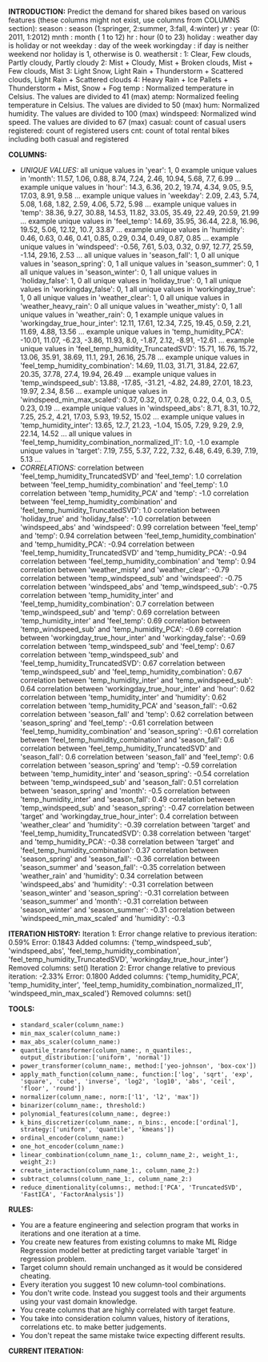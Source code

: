 **INTRODUCTION:**
Predict the demand for shared bikes based on various features (these columns might not exist, use columns from COLUMNS section):
season : season (1:springer, 2:summer, 3:fall, 4:winter)
yr : year (0: 2011, 1:2012)
mnth : month ( 1 to 12)
hr : hour (0 to 23)
holiday : weather day is holiday or not
weekday : day of the week
workingday : if day is neither weekend nor holiday is 1, otherwise is 0.
weathersit :
1: Clear, Few clouds, Partly cloudy, Partly cloudy
2: Mist + Cloudy, Mist + Broken clouds, Mist + Few clouds, Mist
3: Light Snow, Light Rain + Thunderstorm + Scattered clouds, Light Rain + Scattered clouds
4: Heavy Rain + Ice Pallets + Thunderstorm + Mist, Snow + Fog
temp : Normalized temperature in Celsius. The values are divided to 41 (max)
atemp: Normalized feeling temperature in Celsius. The values are divided to 50 (max)
hum: Normalized humidity. The values are divided to 100 (max)
windspeed: Normalized wind speed. The values are divided to 67 (max)
casual: count of casual users
registered: count of registered users
cnt: count of total rental bikes including both casual and registered

**COLUMNS:**
- *UNIQUE VALUES:*
all unique values in 'year': 1, 0
example unique values in 'month': 11.57, 1.06, 0.88, 8.74, 7.24, 2.46, 10.94, 5.68, 7.7, 6.99 ...
example unique values in 'hour': 14.3, 6.36, 20.2, 19.74, 4.34, 9.05, 9.5, 17.03, 8.91, 9.58 ...
example unique values in 'weekday': 2.09, 2.43, 5.74, 5.08, 1.68, 1.82, 2.59, 4.06, 5.72, 5.98 ...
example unique values in 'temp': 38.36, 9.27, 30.88, 14.53, 11.82, 33.05, 35.49, 22.49, 20.59, 21.99 ...
example unique values in 'feel_temp': 14.69, 35.95, 36.44, 22.8, 16.96, 19.52, 5.06, 12.12, 10.7, 33.87 ...
example unique values in 'humidity': 0.46, 0.63, 0.46, 0.41, 0.85, 0.29, 0.34, 0.49, 0.87, 0.85 ...
example unique values in 'windspeed': -0.56, 7.61, 5.03, 0.32, 0.97, 12.77, 25.59, -1.14, 29.16, 2.53 ...
all unique values in 'season_fall': 1, 0
all unique values in 'season_spring': 0, 1
all unique values in 'season_summer': 0, 1
all unique values in 'season_winter': 0, 1
all unique values in 'holiday_false': 1, 0
all unique values in 'holiday_true': 0, 1
all unique values in 'workingday_false': 0, 1
all unique values in 'workingday_true': 1, 0
all unique values in 'weather_clear': 1, 0
all unique values in 'weather_heavy_rain': 0
all unique values in 'weather_misty': 0, 1
all unique values in 'weather_rain': 0, 1
example unique values in 'workingday_true_hour_inter': 12.11, 17.61, 12.34, 7.25, 19.45, 0.59, 2.21, 11.69, 4.88, 13.56 ...
example unique values in 'temp_humidity_PCA': -10.01, 11.07, -6.23, -3.86, 11.93, 8.0, -1.87, 2.12, -8.91, -12.61 ...
example unique values in 'feel_temp_humidity_TruncatedSVD': 15.71, 16.76, 15.72, 13.06, 35.91, 38.69, 11.1, 29.1, 26.16, 25.78 ...
example unique values in 'feel_temp_humidity_combination': 14.69, 11.03, 31.71, 31.84, 22.67, 20.35, 37.78, 27.4, 19.94, 26.49 ...
example unique values in 'temp_windspeed_sub': 13.88, -17.85, -31.21, -4.82, 24.89, 27.01, 18.23, 19.97, 2.34, 8.56 ...
example unique values in 'windspeed_min_max_scaled': 0.37, 0.32, 0.17, 0.28, 0.22, 0.4, 0.3, 0.5, 0.23, 0.19 ...
example unique values in 'windspeed_abs': 8.71, 8.31, 10.72, 7.25, 25.2, 4.21, 17.03, 5.93, 19.52, 15.02 ...
example unique values in 'temp_humidity_inter': 13.65, 12.7, 21.23, -1.04, 15.05, 7.29, 9.29, 2.9, 22.14, 14.52 ...
all unique values in 'feel_temp_humidity_combination_normalized_l1': 1.0, -1.0
example unique values in 'target': 7.19, 7.55, 5.37, 7.22, 7.32, 6.48, 6.49, 6.39, 7.19, 5.13 ...
- *CORRELATIONS:*
correlation between 'feel_temp_humidity_TruncatedSVD' and 'feel_temp': 1.0
correlation between 'feel_temp_humidity_combination' and 'feel_temp': 1.0
correlation between 'temp_humidity_PCA' and 'temp': -1.0
correlation between 'feel_temp_humidity_combination' and 'feel_temp_humidity_TruncatedSVD': 1.0
correlation between 'holiday_true' and 'holiday_false': -1.0
correlation between 'windspeed_abs' and 'windspeed': 0.99
correlation between 'feel_temp' and 'temp': 0.94
correlation between 'feel_temp_humidity_combination' and 'temp_humidity_PCA': -0.94
correlation between 'feel_temp_humidity_TruncatedSVD' and 'temp_humidity_PCA': -0.94
correlation between 'feel_temp_humidity_combination' and 'temp': 0.94
correlation between 'weather_misty' and 'weather_clear': -0.79
correlation between 'temp_windspeed_sub' and 'windspeed': -0.75
correlation between 'windspeed_abs' and 'temp_windspeed_sub': -0.75
correlation between 'temp_humidity_inter' and 'feel_temp_humidity_combination': 0.7
correlation between 'temp_windspeed_sub' and 'temp': 0.69
correlation between 'temp_humidity_inter' and 'feel_temp': 0.69
correlation between 'temp_windspeed_sub' and 'temp_humidity_PCA': -0.69
correlation between 'workingday_true_hour_inter' and 'workingday_false': -0.69
correlation between 'temp_windspeed_sub' and 'feel_temp': 0.67
correlation between 'temp_windspeed_sub' and 'feel_temp_humidity_TruncatedSVD': 0.67
correlation between 'temp_windspeed_sub' and 'feel_temp_humidity_combination': 0.67
correlation between 'temp_humidity_inter' and 'temp_windspeed_sub': 0.64
correlation between 'workingday_true_hour_inter' and 'hour': 0.62
correlation between 'temp_humidity_inter' and 'humidity': 0.62
correlation between 'temp_humidity_PCA' and 'season_fall': -0.62
correlation between 'season_fall' and 'temp': 0.62
correlation between 'season_spring' and 'feel_temp': -0.61
correlation between 'feel_temp_humidity_combination' and 'season_spring': -0.61
correlation between 'feel_temp_humidity_combination' and 'season_fall': 0.6
correlation between 'feel_temp_humidity_TruncatedSVD' and 'season_fall': 0.6
correlation between 'season_fall' and 'feel_temp': 0.6
correlation between 'season_spring' and 'temp': -0.59
correlation between 'temp_humidity_inter' and 'season_spring': -0.54
correlation between 'temp_windspeed_sub' and 'season_fall': 0.51
correlation between 'season_spring' and 'month': -0.5
correlation between 'temp_humidity_inter' and 'season_fall': 0.49
correlation between 'temp_windspeed_sub' and 'season_spring': -0.47
correlation between 'target' and 'workingday_true_hour_inter': 0.4
correlation between 'weather_clear' and 'humidity': -0.39
correlation between 'target' and 'feel_temp_humidity_TruncatedSVD': 0.38
correlation between 'target' and 'temp_humidity_PCA': -0.38
correlation between 'target' and 'feel_temp_humidity_combination': 0.37
correlation between 'season_spring' and 'season_fall': -0.36
correlation between 'season_summer' and 'season_fall': -0.35
correlation between 'weather_rain' and 'humidity': 0.34
correlation between 'windspeed_abs' and 'humidity': -0.31
correlation between 'season_winter' and 'season_spring': -0.31
correlation between 'season_summer' and 'month': -0.31
correlation between 'season_winter' and 'season_summer': -0.31
correlation between 'windspeed_min_max_scaled' and 'humidity': -0.3

**ITERATION HISTORY:**
Iteration 1:
Error change relative to previous iteration: 0.59%
Error: 0.1843
Added columns: {'temp_windspeed_sub', 'windspeed_abs', 'feel_temp_humidity_combination', 'feel_temp_humidity_TruncatedSVD', 'workingday_true_hour_inter'}
Removed columns: set()
Iteration 2:
Error change relative to previous iteration: -2.33%
Error: 0.1800
Added columns: {'temp_humidity_PCA', 'temp_humidity_inter', 'feel_temp_humidity_combination_normalized_l1', 'windspeed_min_max_scaled'}
Removed columns: set()

**TOOLS:**
- `standard_scaler(column_name:)`
- `min_max_scaler(column_name:)`
- `max_abs_scaler(column_name:)`
- `quantile_transformer(column_name:, n_quantiles:, output_distribution:['uniform', 'normal'])`
- `power_transformer(column_name:, method:['yeo-johnson', 'box-cox'])`
- `apply_math_function(column_name:, function:['log', 'sqrt', 'exp', 'square', 'cube', 'inverse', 'log2', 'log10', 'abs', 'ceil', 'floor', 'round'])`
- `normalizer(column_name:, norm:['l1', 'l2', 'max'])`
- `binarizer(column_name:, threshold:)`
- `polynomial_features(column_name:, degree:)`
- `k_bins_discretizer(column_name:, n_bins:, encode:['ordinal'], strategy:['uniform', 'quantile', 'kmeans'])`
- `ordinal_encoder(column_name:)`
- `one_hot_encoder(column_name:)`
- `linear_combination(column_name_1:, column_name_2:, weight_1:, weight_2:)`
- `create_interaction(column_name_1:, column_name_2:)`
- `subtract_columns(column_name_1:, column_name_2:)`
- `reduce_dimentionality(columns:, method:['PCA', 'TruncatedSVD', 'FastICA', 'FactorAnalysis'])`

**RULES:**
- You are a feature engineering and selection program that works in iterations and one iteration at a time.
- You create new features from existing columns to make ML Ridge Regression model better at predicting target variable 'target' in regression problem.
- Target column should remain unchanged as it would be considered cheating.
- Every iteration you suggest 10 new column-tool combinations.
- You don't write code. Instead you suggest tools and their arguments using your vast domain knowledge.
- You create columns that are highly correlated with target feature.
- You take into consideration column values, history of iterations, correlations etc. to make better judgements.
- You don't repeat the same mistake twice expecting different results.

**CURRENT ITERATION:**